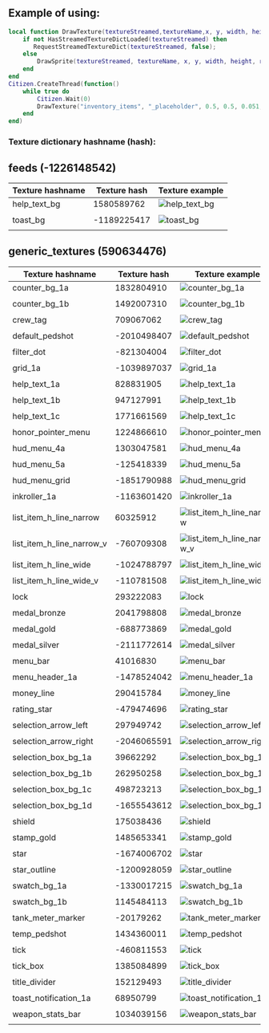 ## Example of using:  
```lua
local function DrawTexture(textureStreamed,textureName,x, y, width, height,rotation,r, g, b, a, p11)
    if not HasStreamedTextureDictLoaded(textureStreamed) then
       RequestStreamedTextureDict(textureStreamed, false);
    else
        DrawSprite(textureStreamed, textureName, x, y, width, height, rotation, r, g, b, a, p11);
    end
end
Citizen.CreateThread(function()
    while true do
    	Citizen.Wait(0)
		DrawTexture("inventory_items", "_placeholder", 0.5, 0.5, 0.051, 0.051, 0.0, 0, 0, 0, 240, false);
	end
end)
```
 
<h3>Texture dictionary hashname (hash):</h3>
<h2>feeds (-1226148542)</h2>

Texture hashname | Texture hash | Texture example
------------ | ---------------- | ---------------
help_text_bg | 1580589762 | ![help_text_bg](http://femga.com/images/samples/ui_textures/feeds/help_text_bg.png)
 |  | 
toast_bg | -1189225417 | ![toast_bg](http://femga.com/images/samples/ui_textures/feeds/toast_bg.png)
 |  | 


<h2>generic_textures (590634476)</h2>

Texture hashname | Texture hash | Texture example
------------ | ---------------- | ---------------
counter_bg_1a | 1832804910 | ![counter_bg_1a](http://femga.com/images/samples/ui_textures/generic_textures/counter_bg_1a.png)
 |  | 
counter_bg_1b | 1492007310 | ![counter_bg_1b](http://femga.com/images/samples/ui_textures/generic_textures/counter_bg_1b.png)
 |  | 
crew_tag | 709067062 | ![crew_tag](http://femga.com/images/samples/ui_textures/generic_textures/crew_tag.png)
 |  | 
default_pedshot | -2010498407 | ![default_pedshot](http://femga.com/images/samples/ui_textures/generic_textures/default_pedshot.png)
 |  | 
filter_dot | -821304004 | ![filter_dot](http://femga.com/images/samples/ui_textures/generic_textures/filter_dot.png)
 |  | 
grid_1a | -1039897037 | ![grid_1a](http://femga.com/images/samples/ui_textures/generic_textures/grid_1a.png)
 |  | 
help_text_1a | 828831905 | ![help_text_1a](http://femga.com/images/samples/ui_textures/generic_textures/help_text_1a.png)
 |  | 
help_text_1b | 947127991 | ![help_text_1b](http://femga.com/images/samples/ui_textures/generic_textures/help_text_1b.png)
 |  | 
help_text_1c | 1771661569 | ![help_text_1c](http://femga.com/images/samples/ui_textures/generic_textures/help_text_1c.png)
 |  | 
honor_pointer_menu | 1224866610 | ![honor_pointer_menu](http://femga.com/images/samples/ui_textures/generic_textures/honor_pointer_menu.png)
 |  | 
hud_menu_4a | 1303047581 | ![hud_menu_4a](http://femga.com/images/samples/ui_textures/generic_textures/hud_menu_4a.png)
 |  | 
hud_menu_5a | -125418339 | ![hud_menu_5a](http://femga.com/images/samples/ui_textures/generic_textures/hud_menu_5a.png)
 |  | 
hud_menu_grid | -1851790988 | ![hud_menu_grid](http://femga.com/images/samples/ui_textures/generic_textures/hud_menu_grid.png)
 |  | 
inkroller_1a | -1163601420 | ![inkroller_1a](http://femga.com/images/samples/ui_textures/generic_textures/inkroller_1a.png)
 |  | 
list_item_h_line_narrow | 60325912 | ![list_item_h_line_narrow](http://femga.com/images/samples/ui_textures/generic_textures/list_item_h_line_narrow.png)
 |  | 
list_item_h_line_narrow_v | -760709308 | ![list_item_h_line_narrow_v](http://femga.com/images/samples/ui_textures/generic_textures/list_item_h_line_narrow_v.png)
 |  | 
list_item_h_line_wide | -1024788797 | ![list_item_h_line_wide](http://femga.com/images/samples/ui_textures/generic_textures/list_item_h_line_wide.png)
 |  | 
list_item_h_line_wide_v | -110781508 | ![list_item_h_line_wide_v](http://femga.com/images/samples/ui_textures/generic_textures/list_item_h_line_wide_v.png)
 |  | 
lock | 293222083 | ![lock](http://femga.com/images/samples/ui_textures/generic_textures/lock.png)
 |  | 
medal_bronze | 2041798808 | ![medal_bronze](http://femga.com/images/samples/ui_textures/generic_textures/medal_bronze.png)
 |  | 
medal_gold | -688773869 | ![medal_gold](http://femga.com/images/samples/ui_textures/generic_textures/medal_gold.png)
 |  | 
medal_silver | -2111772614 | ![medal_silver](http://femga.com/images/samples/ui_textures/generic_textures/medal_silver.png)
 |  | 
menu_bar | 41016830 | ![menu_bar](http://femga.com/images/samples/ui_textures/generic_textures/menu_bar.png)
 |  | 
menu_header_1a | -1478524042 | ![menu_header_1a](http://femga.com/images/samples/ui_textures/generic_textures/menu_header_1a.png)
 |  | 
money_line | 290415784 | ![money_line](http://femga.com/images/samples/ui_textures/generic_textures/money_line.png)
 |  | 
rating_star | -479474696 | ![rating_star](http://femga.com/images/samples/ui_textures/generic_textures/rating_star.png)
 |  | 
selection_arrow_left | 297949742 | ![selection_arrow_left](http://femga.com/images/samples/ui_textures/generic_textures/selection_arrow_left.png)
 |  | 
selection_arrow_right | -2046065591 | ![selection_arrow_right](http://femga.com/images/samples/ui_textures/generic_textures/selection_arrow_right.png)
 |  | 
selection_box_bg_1a | 39662292 | ![selection_box_bg_1a](http://femga.com/images/samples/ui_textures/generic_textures/selection_box_bg_1a.png)
 |  | 
selection_box_bg_1b | 262950258 | ![selection_box_bg_1b](http://femga.com/images/samples/ui_textures/generic_textures/selection_box_bg_1b.png)
 |  | 
selection_box_bg_1c | 498723213 | ![selection_box_bg_1c](http://femga.com/images/samples/ui_textures/generic_textures/selection_box_bg_1c.png)
 |  | 
selection_box_bg_1d | -1655543612 | ![selection_box_bg_1d](http://femga.com/images/samples/ui_textures/generic_textures/selection_box_bg_1d.png)
 |  | 
shield | 175038436 | ![shield](http://femga.com/images/samples/ui_textures/generic_textures/shield.png)
 |  | 
stamp_gold | 1485653341 | ![stamp_gold](http://femga.com/images/samples/ui_textures/generic_textures/stamp_gold.png)
 |  | 
star | -1674006702 | ![star](http://femga.com/images/samples/ui_textures/generic_textures/star.png)
 |  | 
star_outline | -1200928059 | ![star_outline](http://femga.com/images/samples/ui_textures/generic_textures/star_outline.png)
 |  | 
swatch_bg_1a | -1330017215 | ![swatch_bg_1a](http://femga.com/images/samples/ui_textures/generic_textures/swatch_bg_1a.png)
 |  | 
swatch_bg_1b | 1145484113 | ![swatch_bg_1b](http://femga.com/images/samples/ui_textures/generic_textures/swatch_bg_1b.png)
 |  | 
tank_meter_marker | -20179262 | ![tank_meter_marker](http://femga.com/images/samples/ui_textures/generic_textures/tank_meter_marker.png)
 |  | 
temp_pedshot | 1434360011 | ![temp_pedshot](http://femga.com/images/samples/ui_textures/generic_textures/temp_pedshot.png)
 |  | 
tick | -460811553 | ![tick](http://femga.com/images/samples/ui_textures/generic_textures/tick.png)
 |  | 
tick_box | 1385084899 | ![tick_box](http://femga.com/images/samples/ui_textures/generic_textures/tick_box.png)
 |  | 
title_divider | 152129493 | ![title_divider](http://femga.com/images/samples/ui_textures/generic_textures/title_divider.png)
 |  | 
toast_notification_1a | 68950799 | ![toast_notification_1a](http://femga.com/images/samples/ui_textures/generic_textures/toast_notification_1a.png)
 |  | 
weapon_stats_bar | 1034039156 | ![weapon_stats_bar](http://femga.com/images/samples/ui_textures/generic_textures/weapon_stats_bar.png)
 |  | 
